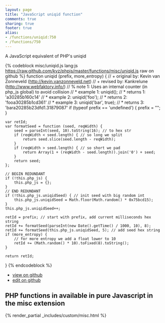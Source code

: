 ```yaml
---
layout: page
title: "JavaScript uniqid function"
comments: true
sharing: true
footer: true
alias:
- /functions/uniqid:750
- /functions/750
---
```

<!-- Generated by Rakefile:build -->
A JavaScript equivalent of PHP's uniqid

{% codeblock misc/uniqid.js lang:js https://raw.github.com/kvz/phpjs/master/functions/misc/uniqid.js raw on github %}
function uniqid (prefix, more_entropy) {
    // +   original by: Kevin van Zonneveld (http://kevin.vanzonneveld.net)
    // +    revised by: Kankrelune (http://www.webfaktory.info/)
    // %        note 1: Uses an internal counter (in php_js global) to avoid collision
    // *     example 1: uniqid();
    // *     returns 1: 'a30285b160c14'
    // *     example 2: uniqid('foo');
    // *     returns 2: 'fooa30285b1cd361'
    // *     example 3: uniqid('bar', true);
    // *     returns 3: 'bara20285b23dfd1.31879087'
    if (typeof prefix == 'undefined') {
        prefix = "";
    }

    var retId;
    var formatSeed = function (seed, reqWidth) {
        seed = parseInt(seed, 10).toString(16); // to hex str
        if (reqWidth < seed.length) { // so long we split
            return seed.slice(seed.length - reqWidth);
        }
        if (reqWidth > seed.length) { // so short we pad
            return Array(1 + (reqWidth - seed.length)).join('0') + seed;
        }
        return seed;
    };

    // BEGIN REDUNDANT
    if (!this.php_js) {
        this.php_js = {};
    }
    // END REDUNDANT
    if (!this.php_js.uniqidSeed) { // init seed with big random int
        this.php_js.uniqidSeed = Math.floor(Math.random() * 0x75bcd15);
    }
    this.php_js.uniqidSeed++;

    retId = prefix; // start with prefix, add current milliseconds hex string
    retId += formatSeed(parseInt(new Date().getTime() / 1000, 10), 8);
    retId += formatSeed(this.php_js.uniqidSeed, 5); // add seed hex string
    if (more_entropy) {
        // for more entropy we add a float lower to 10
        retId += (Math.random() * 10).toFixed(8).toString();
    }

    return retId;
}
{% endcodeblock %}

 - [view on github](https://github.com/kvz/phpjs/blob/master/functions/misc/uniqid.js)
 - [edit on github](https://github.com/kvz/phpjs/edit/master/functions/misc/uniqid.js)

## PHP functions in available in pure Javascript in the misc extension
{% render_partial _includes/custom/misc.html %}
